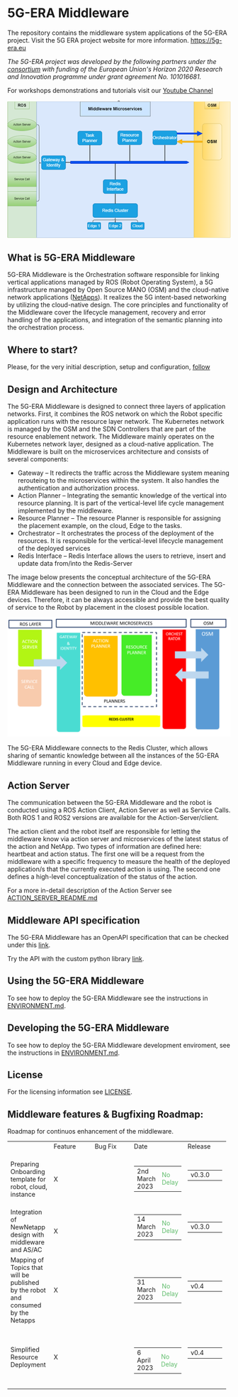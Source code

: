 # 5G-ERA Middleware

The repository contains the middleware system applications of the 5G-ERA project.
Visit the 5G ERA project website for more information.
https://5g-era.eu 

*The 5G-ERA project was developed by the following partners under the [consortium](https://5g-era.eu/consortium/) with funding of the European Union's Horizon 2020 Research and Innovation programme under grant agreement No. 101016681.*

For workshops demonstrations and tutorials visit our [Youtube Channel](https://www.youtube.com/channel/UCFn5FI9OYLA9_jTwl2cwdFA/videos )

<p align="left">
  <img src="../img/MiddlewareArchitecture.png" alt="MiddlewareArchitecture"/>
</p>

## What is 5G-ERA Middleware

5G-ERA Middleware is the Orchestration software responsible for linking vertical applications managed by ROS (Robot Operating System), a 5G infrastructure managed by Open Source MANO (OSM) and the cloud-native network applications ([NetApps](https://github.com/5G-ERA/Reference-NetApp)). It realizes the 5G intent-based networking by utilizing the cloud-native design. The core principles and functionality of the Middleware cover the lifecycle management, recovery and error handling of the applications, and integration of the semantic planning into the orchestration process.

## Where to start?
Please, for the very initial description, setup and configuration, [follow](https://github.com/5G-ERA/middleware/tree/main/docs/0_Where_To_Start) 

## Design and Architecture

The 5G-ERA Middleware is designed to connect three layers of application networks. First, it combines the ROS network on which the Robot specific application runs with the resource layer network. The Kubernetes network is managed by the OSM and the SDN Controllers that are part of the resource enablement network.
The Middleware mainly operates on the Kubernetes network layer, designed as a cloud-native application. The Middleware is built on the microservices architecture and consists of several components:
*	Gateway – It redirects the traffic across the Middleware system meaning rerouteing to the microservices within the system. It also handles the authentication and authorization process. 
* Action Planner – Integrating the semantic knowledge of the vertical into resource planning. It is part of the vertical-level life cycle management implemented by the middleware. 
* Resource Planner – The resource Planner is responsible for assigning the placement example, on the cloud, Edge to the tasks. 
* Orchestrator – It orchestrates the process of the deployment of the resources. It is responsible for the vertical-level lifecycle management of the deployed services 
* Redis Interface – Redis Interface allows the users to retrieve, insert and update data from/into the Redis-Server 

The image below presents the conceptual architecture of the 5G-ERA Middleware and the connection between the associated services. The 5G-ERA Middleware has been designed to run in the Cloud and the Edge devices. Therefore, it can be always accessible and provide the best quality of service to the Robot by placement in the closest possible location.
 
<p align="center">
  <img src="../img/Middleware_Architecture.png" alt="Middleware architecture" >
</p>

The 5G-ERA Middleware connects to the Redis Cluster, which allows sharing of semantic knowledge between all the instances of the 5G-ERA Middleware running in every Cloud and Edge device.

## Action Server

The communication between the 5G-ERA Middleware and the robot is conducted using a ROS Action Client, Action Server as well as Service Calls. Both ROS 1 and ROS2 versions are available for the Action-Server/client.

The action client and the robot itself are responsible for letting the middleware know via action server and microservices of the latest status of the action and NetApp. Two types of information are defined here: heartbeat and action status. The first one will be a request from the middleware with a specific frequency to measure the health of the deployed application/s that the currently executed action is using. The second one defines a high-level conceptualization of the status of the action. 

For a more in-detail description of the Action Server see [ACTION_SERVER_README.md](ACTION_SERVER_README.md)

## Middleware API specification

The 5G-ERA Middleware has an OpenAPI specification that can be checked under this [link](https://app.swaggerhub.com/apis/BARTOSZBRTATUS/5-g_era_middleware/0.1).

Try the API with the custom python library [link](https://github.com/5G-ERA/middleware/blob/main/src/Python_Interface_StandAlone/README.md).

## Using the 5G-ERA Middleware

To see how to deploy the 5G-ERA Middleware see the instructions in [ENVIRONMENT.md](ENVIRONMENT.md).

## Developing the 5G-ERA Middleware
To see how to deploy the 5G-ERA Middleware development enviroment, see the instructions in [ENVIRONMENT.md](ENVIRONMENT.md).

## License 
For the licensing information see [LICENSE](LICENSE).

## Middleware features & Bugfixing Roadmap:

Roadmap for continuos enhancement of the middleware.
<table style="width: 98%; margin-right: calc(2%);">
    <tbody>
        <tr>
            <td style="width: 19.9372%;"><br></td>
            <td style="width: 19.9372%;">Feature</td>
            <td style="width: 19.9686%;">Bug Fix</td>
            <td style="width: 19.9686%;">Date</td>
            <td style="width: 20.0000%;">Release</td>
        </tr>
        <tr>
            <td style="width: 19.9372%;">Preparing Onboarding template for robot, cloud, instance</td>
            <td style="width: 19.9372%;">X</td>
            <td style="width: 19.9686%;"><br></td>
            <td style="width: 19.9686%;"><br>
                <table style="width: 100%;">
                    <tbody>
                        <tr>
                            <td style="width: 57.2585%;">2nd March 2023</td>
                            <td style="width: 41.935%;"><span style="color: rgb(97, 189, 109);">No Delay</span></td>
                        </tr>
                    </tbody>
                </table><br>
            </td>
            <td style="width: 20.0000%;">
                <table style="width: 98%; margin-right: calc(2%);">
                    <tbody>
                        <tr>
                            <td style="width: 18.9953%;">v0.3.0</td>
                        </tr>
                    </tbody>
                </table><br>
            </td>
        </tr>
        <tr>
            <td style="width: 19.9372%;">Integration of NewNetapp design with middleware and AS/AC&nbsp;</td>
            <td style="width: 19.9372%;">X</td>
            <td style="width: 19.9686%;"><br></td>
            <td style="width: 19.9686%;">
                <table style="width: 100%;">
                    <tbody>
                        <tr>
                            <td style="width: 10.675%;">14 March 2023</td>
                            <td style="width: 8.6343%;"><span style="color: rgb(97, 189, 109);">No Delay</span></td>
                        </tr>
                    </tbody>
                </table><br>
            </td>
            <td style="width: 20.0000%;">
                <table style="width: 98%; margin-right: calc(2%);">
                    <tbody>
                        <tr>
                            <td style="width: 18.9953%;">v0.3.0</td>
                        </tr>
                    </tbody>
                </table><br>
            </td>
        </tr>
        <tr>
            <td style="width: 19.9372%;">Mapping of Topics that will be published by the robot and consumed by the Netapps</td>
            <td style="width: 19.9372%;">X</td>
            <td style="width: 19.9686%;"><br></td>
            <td style="width: 19.9686%;"><br>
                <table style="width: 100%;">
                    <tbody>
                        <tr>
                            <td style="width: 74.9996%;">31 March 2023</td>
                            <td style="width: 24.1939%;"><span style="color: rgb(97, 189, 109);">No Delay</span></td>
                        </tr>
                    </tbody>
                </table><br>
            </td>
            <td style="width: 20.0000%;">
                <table style="width: 98%; margin-right: calc(2%);">
                    <tbody>
                        <tr>
                            <td style="width: 18.9953%;">v0.4</td>
                        </tr>
                    </tbody>
                </table><br>
            </td>
        </tr>
        <tr>
            <td style="width: 19.9372%;">Simplified Resource Deployment</td>
            <td style="width: 19.9372%;">X</td>
            <td style="width: 19.9686%;"><br></td>
            <td style="width: 19.9686%;"><br><br>
                <table style="width: 100%;">
                    <tbody>
                        <tr>
                            <td style="width: 13.1868%;">6 April 2023</td>
                            <td style="width: 6.1225%;"><span style="color: rgb(97, 189, 109);">No Delay</span></td>
                        </tr>
                    </tbody>
                </table><br>
            </td>
            <td style="width: 20.0000%;">
                <table style="width: 98%; margin-right: calc(2%);">
                    <tbody>
                        <tr>
                            <td style="width: 18.9953%;">v0.4</td>
                        </tr>
                    </tbody>
                </table><br>
            </td>
        </tr>
    </tbody>
</table>

